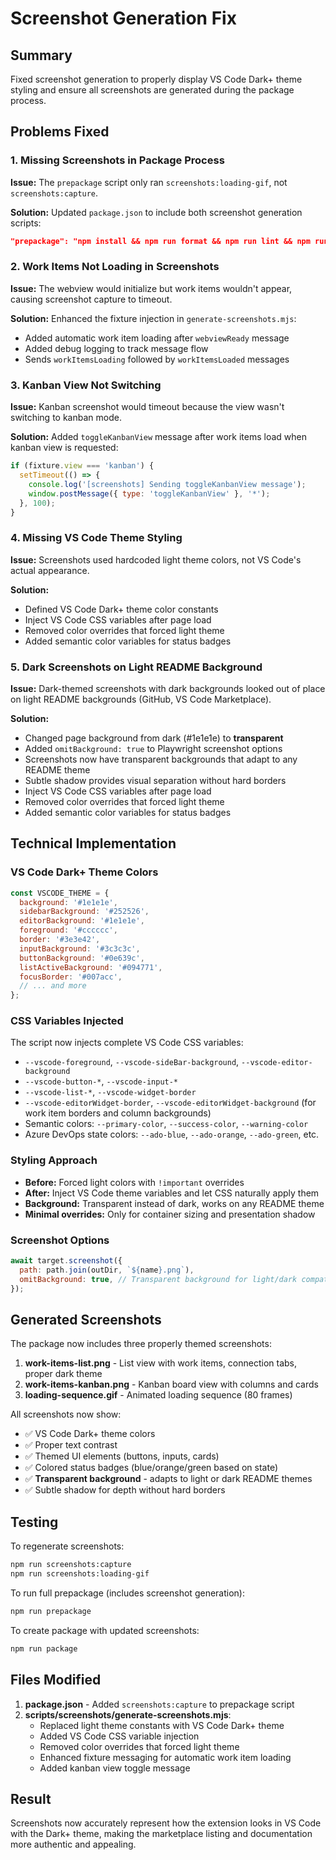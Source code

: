 # Screenshot Generation Fix

## Summary

Fixed screenshot generation to properly display VS Code Dark+ theme styling and ensure all screenshots are generated during the package process.

## Problems Fixed

### 1. Missing Screenshots in Package Process

**Issue:** The `prepackage` script only ran `screenshots:loading-gif`, not `screenshots:capture`.

**Solution:** Updated `package.json` to include both screenshot generation scripts:

```json
"prepackage": "npm install && npm run format && npm run lint && npm run build:all && npm run screenshots:capture && npm run screenshots:loading-gif"
```

### 2. Work Items Not Loading in Screenshots

**Issue:** The webview would initialize but work items wouldn't appear, causing screenshot capture to timeout.

**Solution:** Enhanced the fixture injection in `generate-screenshots.mjs`:

- Added automatic work item loading after `webviewReady` message
- Added debug logging to track message flow
- Sends `workItemsLoading` followed by `workItemsLoaded` messages

### 3. Kanban View Not Switching

**Issue:** Kanban screenshot would timeout because the view wasn't switching to kanban mode.

**Solution:** Added `toggleKanbanView` message after work items load when kanban view is requested:

```javascript
if (fixture.view === 'kanban') {
  setTimeout(() => {
    console.log('[screenshots] Sending toggleKanbanView message');
    window.postMessage({ type: 'toggleKanbanView' }, '*');
  }, 100);
}
```

### 4. Missing VS Code Theme Styling

**Issue:** Screenshots used hardcoded light theme colors, not VS Code's actual appearance.

**Solution:**

- Defined VS Code Dark+ theme color constants
- Inject VS Code CSS variables after page load
- Removed color overrides that forced light theme
- Added semantic color variables for status badges

### 5. Dark Screenshots on Light README Background

**Issue:** Dark-themed screenshots with dark backgrounds looked out of place on light README backgrounds (GitHub, VS Code Marketplace).

**Solution:**

- Changed page background from dark (#1e1e1e) to **transparent**
- Added `omitBackground: true` to Playwright screenshot options
- Screenshots now have transparent backgrounds that adapt to any README theme
- Subtle shadow provides visual separation without hard borders
- Inject VS Code CSS variables after page load
- Removed color overrides that forced light theme
- Added semantic color variables for status badges

## Technical Implementation

### VS Code Dark+ Theme Colors

```javascript
const VSCODE_THEME = {
  background: '#1e1e1e',
  sidebarBackground: '#252526',
  editorBackground: '#1e1e1e',
  foreground: '#cccccc',
  border: '#3e3e42',
  inputBackground: '#3c3c3c',
  buttonBackground: '#0e639c',
  listActiveBackground: '#094771',
  focusBorder: '#007acc',
  // ... and more
};
```

### CSS Variables Injected

The script now injects complete VS Code CSS variables:

- `--vscode-foreground`, `--vscode-sideBar-background`, `--vscode-editor-background`
- `--vscode-button-*`, `--vscode-input-*`
- `--vscode-list-*`, `--vscode-widget-border`
- `--vscode-editorWidget-border`, `--vscode-editorWidget-background` (for work item borders and column backgrounds)
- Semantic colors: `--primary-color`, `--success-color`, `--warning-color`
- Azure DevOps state colors: `--ado-blue`, `--ado-orange`, `--ado-green`, etc.

### Styling Approach

- **Before:** Forced light colors with `!important` overrides
- **After:** Inject VS Code theme variables and let CSS naturally apply them
- **Background:** Transparent instead of dark, works on any README theme
- **Minimal overrides:** Only for container sizing and presentation shadow

### Screenshot Options

```javascript
await target.screenshot({
  path: path.join(outDir, `${name}.png`),
  omitBackground: true, // Transparent background for light/dark compatibility
});
```

## Generated Screenshots

The package now includes three properly themed screenshots:

1. **work-items-list.png** - List view with work items, connection tabs, proper dark theme
2. **work-items-kanban.png** - Kanban board view with columns and cards
3. **loading-sequence.gif** - Animated loading sequence (80 frames)

All screenshots now show:

- ✅ VS Code Dark+ theme colors
- ✅ Proper text contrast
- ✅ Themed UI elements (buttons, inputs, cards)
- ✅ Colored status badges (blue/orange/green based on state)
- ✅ **Transparent background** - adapts to light or dark README themes
- ✅ Subtle shadow for depth without hard borders

## Testing

To regenerate screenshots:

```bash
npm run screenshots:capture
npm run screenshots:loading-gif
```

To run full prepackage (includes screenshot generation):

```bash
npm run prepackage
```

To create package with updated screenshots:

```bash
npm run package
```

## Files Modified

1. **package.json** - Added `screenshots:capture` to prepackage script
2. **scripts/screenshots/generate-screenshots.mjs**:
   - Replaced light theme constants with VS Code Dark+ theme
   - Added VS Code CSS variable injection
   - Removed color overrides that forced light theme
   - Enhanced fixture messaging for automatic work item loading
   - Added kanban view toggle message

## Result

Screenshots now accurately represent how the extension looks in VS Code with the Dark+ theme, making the marketplace listing and documentation more authentic and appealing.
